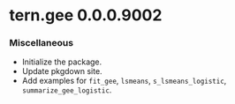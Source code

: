 # tern.gee 0.0.0.9002

### Miscellaneous

* Initialize the package.
* Update pkgdown site.
* Add examples for `fit_gee`, `lsmeans`, `s_lsmeans_logistic`, `summarize_gee_logistic`.
